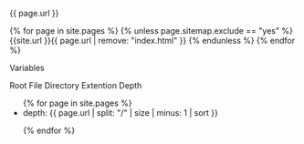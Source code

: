 ---
---

{{ page.url }}

  {% for page in site.pages %}
    {% unless page.sitemap.exclude == "yes" %}
    {{site.url }}{{ page.url | remove: "index.html" }}
    {% endunless %}
  {% endfor %}

Variables

Root
File
Directory
Extention
Depth

<ul>
{% for page in site.pages %}

<li>depth: {{ page.url | split: "/" | size | minus: 1 | sort }}</li>

{% endfor %}
</ul>
